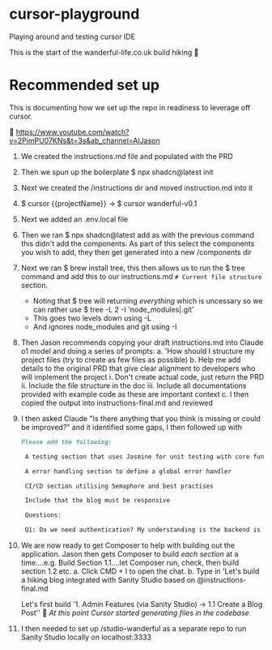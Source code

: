 # cursor-playground
Playing around and testing cursor IDE

This is the start of the wanderful-life.co.uk build hiking 🥾

# Recommended set up

This is documenting how we set up the repo in readiness to leverage off cursor.

🔗 https://www.youtube.com/watch?v=2PjmPU07KNs&t=3s&ab_channel=AIJason

1. We created the instructions.md file and populated with the PRD
2. Then we spun up the boilerplate $ npx shadcn@latest init  
3. Next we created the /instructions dir and moved instruction.md into it
4. $ cursor {{projectName}} -> $ cursor wanderful-v0.1
5. Next we added an .env.local file
6. Then we ran $ npx shadcn@latest add as with the previous command this didn't add the components. 
As part of this select the components you wish to add, they then get generated into a new /components dir
7. Next we ran $ brew install tree, this then allows us to run the $ tree command and add this to our instructions.md `# Current file structure` section.
   - Noting that $ tree will returning _everything_ which is uncessary so we can rather use $  tree -L 2 -I 'node_modules|.git'
   - This goes two levels down using -L
   - And ignores node_modules and git using -I
8. Then Jason recommends copying your draft instructions.md into Claude o1 model and doing a series of prompts:
  a. 'How should I structure my project files (try to create as few files as possible)
  b. Help me add details to the original PRD that give clear alignment to developers who will implement the project
     i. Don't create actual code, just return the PRD
     ii. Include the file structure in the doc
     iii. Include all documentations provided with example code as these are important context
  c. I then copied the output into instructions-final.md and reviewed
9. I then asked Claude "Is there anything that you think is missing or could be improved?" and it identified some gaps, I then followed up with
   ```md
   Please add the following:

    A testing section that uses Jasmine for unit testing with core functionality tested and ensuring each test expects a specific outcome, with no tests overlapping the outcomes.

    A error handling section to define a global error handler

    CI/CD section utilising Semaphore and best practises 

    Include that the blog must be responsive

    Questions:

    Q1: Do we need authentication? My understanding is the backend is managed on Sanity and the blog simply renders the data?
   ```
10. We are now ready to get Composer to help with building out the application. Jason then gets Composer to build _each section_ at a time....e.g. Build Section 1.1....let Composer run, check, then build section
1.2 etc. 
  a. Click CMD + I to open the chat.
  b. Type in 'Let's build a hiking blog integrated with Sanity Studio based on @instructions-final.md 

      Let's first build '1. Admin Features (via Sanity Studio) -> 1.1 Create a Blog Post''
🤖 _At this point Cursor started generating files in the codebase_
11. I then needed to set up /studio-wanderful as a separate repo to run Sanity Studio locally on localhost:3333
